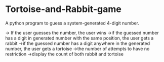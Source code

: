 # Tortoise-and-Rabbit-game

A python program to guess a system-generated 4-digit number.

-> If the user guesses the number, the user wins
->if the guessed number has a digit in generated number with the same position, the user gets a rabbit
->if the guessed number has a digit anywhere in the generated number, the user gets a tortoise
->the number of attempts to have no restriction
->display the count of both rabbit and tortoise

